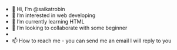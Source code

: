 - 👋 Hi, I’m @saikatrobin
- 👀 I’m interested in web developing 
- 🌱 I’m currently learning HTML
- 💞️ I’m looking to collaborate with some beginner
- 
- 📫 How to reach me - you can send me an email I will reply to you 

<!---
saikatrobin/saikatrobin is a ✨ special ✨ repository because its `README.md` (this file) appears on your GitHub profile.
You can click the Preview link to take a look at your changes.
--->
